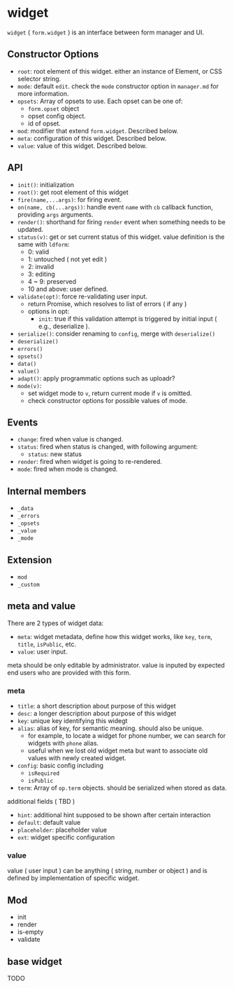 # widget

`widget` ( `form.widget` ) is an interface between form manager and UI.


## Constructor Options

 - `root`: root element of this widget. either an instance of Element, or CSS selector string.
 - `mode`: default `edit`. check the `mode` constructor option in `manager.md` for more information.
 - `opsets`: Array of opsets to use. Each opset can be one of:
   - `form.opset` object
   - opset config object.
   - id of opset.
 - `mod`: modifier that extend `form.widget`. Described below.
 - `meta`: configuration of this widget. Described below.
 - `value`: value of this widget. Described below.


## API

 - `init()`: initialization
 - `root()`: get root element of this widget
 - `fire(name,...args)`: for firing event.
 - `on(name, cb(...args))`: handle event `name` with `cb` callback function, providing `args` arguments.
 - `render()`: shorthand for firing `render` event when something needs to be updated.
 - `status(v)`: get or set current status of this widget. value definition is the same with `ldform`:
   - 0: valid
   - 1: untouched ( not yet edit )
   - 2: invalid
   - 3: editing
   - 4 ~ 9: preserved
   - 10 and above: user defined.
 - `validate(opt)`: force re-validating user input.
   - return Promise, which resolves to list of errors ( if any )
   - options in opt:
     - `init`: true if this validation attempt is triggered by initial input ( e.g., deserialize ).
 - `serialize()`: consider renaming to `config`, merge with `deserialize()`
 - `deserialize()`
 - `errors()`
 - `opsets()`
 - `data()`
 - `value()`
 - `adapt()`: apply programmatic options such as uploadr?
 - `mode(v)`:
   - set widget mode to `v`, return current mode if `v` is omitted.
   - check constructor options for possible values of mode.


## Events

 - `change`: fired when value is changed.
 - `status`: fired when status is changed, with following argument:
   - `status`: new status
 - `render`: fired when widget is going to re-rendered.
 - `mode`: fired when mode is changed.


## Internal members

 - `_data`
 - `_errors`
 - `_opsets`
 - `_value`
 - `_mode`


## Extension

 - `mod`
 - `_custom`


## meta and value

There are 2 types of widget data:

 - `meta`: widget metadata, define how this widget works, like `key`, `term`, `title`, `isPublic`, etc.
 - `value`: user input.

meta should be only editable by administrator. value is inputed by expected end users who are provided with this form.


### meta

 - `title`: a short description about purpose of this widget
 - `desc`: a longer description about purpose of this widget
 - `key`: unique key identifying this widegt
 - `alias`: alias of key, for semantic meaning. should also be unique.
   - for example, to locate a widget for phone number, we can search for widgets with `phone` alias.
   - useful when we lost old widget meta but want to associate old values with newly created widget.
 - `config`: basic config including
   - `isRequired`
   - `isPublic`
 - `term`: Array of `op.term` objects. should be serialized when stored as data.

additional fields ( TBD )

 - `hint`: additional hint supposed to be shown after certain interaction
 - `default`: default value
 - `placeholder`: placeholder value
 - `ext`: widget specific configuration


### value

value ( user input ) can be anything ( string, number or object ) and is defined by implementation of specific widget. 


## Mod

 - init
 - render
 - is-empty
 - validate
## base widget

TODO
